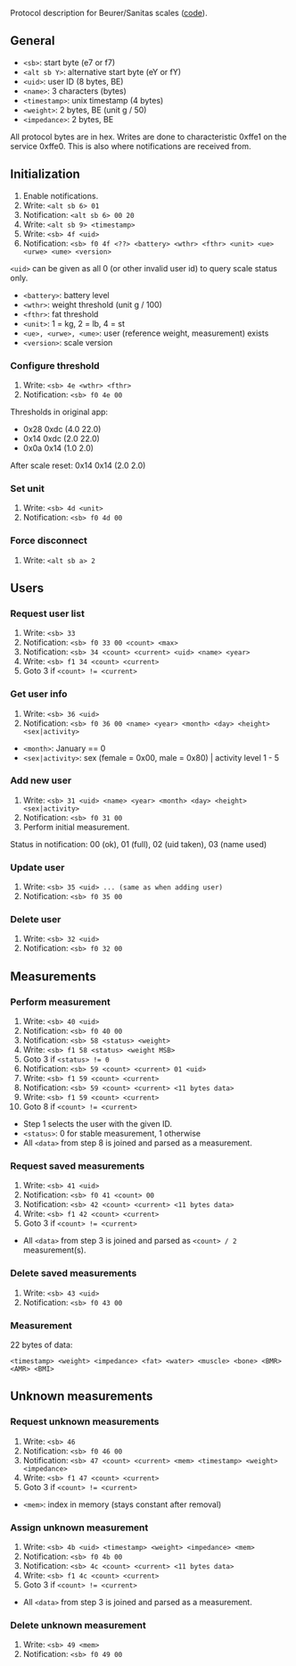 Protocol description for Beurer/Sanitas scales ([code](https://github.com/oliexdev/openScale/blob/master/android_app/app/src/main/java/com/health/openscale/core/bluetooth/BluetoothBeurerSanitas.java)).

General
-------

* `<sb>`: start byte (e7 or f7)
* `<alt sb Y>`: alternative start byte (eY or fY)
* `<uid>`: user ID (8 bytes, BE)
* `<name>`: 3 characters (bytes)
* `<timestamp>`: unix timestamp (4 bytes)
* `<weight>`: 2 bytes, BE (unit g / 50)
* `<impedance>`: 2 bytes, BE

All protocol bytes are in hex. Writes are done to characteristic 0xffe1 on the service 0xffe0. This is also where notifications are received from.


Initialization
--------------

1. Enable notifications.
2. Write: `<alt sb 6> 01`
3. Notification: `<alt sb 6> 00 20`
4. Write: `<alt sb 9> <timestamp>`
5. Write: `<sb> 4f <uid>`
6. Notification: `<sb> f0 4f <??> <battery> <wthr> <fthr> <unit> <ue> <urwe> <ume> <version>`

`<uid>` can be given as all 0 (or other invalid user id) to query scale status only.

* `<battery>`: battery level
* `<wthr>`: weight threshold (unit g / 100)
* `<fthr>`: fat threshold
* `<unit>`: 1 = kg, 2 = lb, 4 = st
* `<ue>, <urwe>, <ume>`: user (reference weight, measurement) exists
* `<version>`: scale version


### Configure threshold

1. Write: `<sb> 4e <wthr> <fthr>`
2. Notification: `<sb> f0 4e 00`

Thresholds in original app:
* 0x28 0xdc (4.0 22.0)
* 0x14 0xdc (2.0 22.0)
* 0x0a 0x14 (1.0 2.0)

After scale reset: 0x14 0x14 (2.0 2.0)


### Set unit

1. Write: `<sb> 4d <unit>`
2. Notification: `<sb> f0 4d 00`


### Force disconnect

1. Write: `<alt sb a> 2`


Users
-----

### Request user list

1. Write: `<sb> 33`
2. Notification: `<sb> f0 33 00 <count> <max>`
3. Notification: `<sb> 34 <count> <current> <uid> <name> <year>`
4. Write: `<sb> f1 34 <count> <current>`
5. Goto 3 if `<count> != <current>`


### Get user info

1. Write: `<sb> 36 <uid>`
2. Notification: `<sb> f0 36 00 <name> <year> <month> <day> <height> <sex|activity>`

* `<month>`: January == 0
* `<sex|activity>`: sex (female = 0x00, male = 0x80) | activity level 1 - 5


### Add new user

1. Write: `<sb> 31 <uid> <name> <year> <month> <day> <height> <sex|activity>`
2. Notification: `<sb> f0 31 00`
3. Perform initial measurement.

Status in notification: 00 (ok), 01 (full), 02 (uid taken), 03 (name used)

### Update user

1. Write: `<sb> 35 <uid> ... (same as when adding user)`
2. Notification: `<sb> f0 35 00`


### Delete user

1. Write: `<sb> 32 <uid>`
2. Notification: `<sb> f0 32 00`


Measurements
------------

### Perform measurement

1. Write: `<sb> 40 <uid>`
2. Notification: `<sb> f0 40 00`
3. Notification: `<sb> 58 <status> <weight>`
4. Write: `<sb> f1 58 <status> <weight MSB>`
5. Goto 3 if `<status> != 0`
6. Notification: `<sb> 59 <count> <current> 01 <uid>`
7. Write: `<sb> f1 59 <count> <current>`
8. Notification: `<sb> 59 <count> <current> <11 bytes data>`
9. Write: `<sb> f1 59 <count> <current>`
10. Goto 8 if `<count> != <current>`

* Step 1 selects the user with the given ID.
* `<status>`: 0 for stable measurement, 1 otherwise
* All `<data>` from step 8 is joined and parsed as a measurement.


### Request saved measurements

1. Write: `<sb> 41 <uid>`
2. Notification: `<sb> f0 41 <count> 00`
3. Notification: `<sb> 42 <count> <current> <11 bytes data>`
4. Write: `<sb> f1 42 <count> <current>`
5. Goto 3 if `<count> != <current>`

* All `<data>` from step 3 is joined and parsed as `<count> / 2` measurement(s).


### Delete saved measurements

1. Write: `<sb> 43 <uid>`
2. Notification: `<sb> f0 43 00`


### Measurement

22 bytes of data:

`<timestamp> <weight> <impedance> <fat> <water> <muscle> <bone>
<BMR> <AMR> <BMI>`


Unknown measurements
--------------------

### Request unknown measurements

1. Write: `<sb> 46`
2. Notification: `<sb> f0 46 00`
3. Notification: `<sb> 47 <count> <current> <mem> <timestamp> <weight> <impedance>`
4. Write: `<sb> f1 47 <count> <current>`
5. Goto 3 if `<count> != <current>`

* `<mem>`: index in memory (stays constant after removal)


### Assign unknown measurement

1. Write: `<sb> 4b <uid> <timestamp> <weight> <impedance> <mem>`
2. Notification: `<sb> f0 4b 00`
3. Notification: `<sb> 4c <count> <current> <11 bytes data>`
4. Write: `<sb> f1 4c <count> <current>`
5. Goto 3 if `<count> != <current>`

* All `<data>` from step 3 is joined and parsed as a measurement.


### Delete unknown measurement

1. Write: `<sb> 49 <mem>`
2. Notification: `<sb> f0 49 00`
